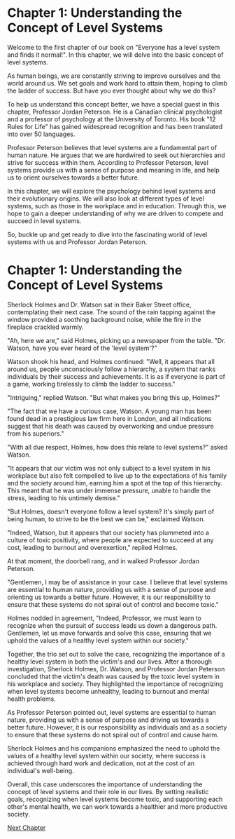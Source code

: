 # Chapter 1: Understanding the Concept of Level Systems

Welcome to the first chapter of our book on "Everyone has a level system and finds it normal!". In this chapter, we will delve into the basic concept of level systems. 

As human beings, we are constantly striving to improve ourselves and the world around us. We set goals and work hard to attain them, hoping to climb the ladder of success. But have you ever thought about why we do this? 

To help us understand this concept better, we have a special guest in this chapter, Professor Jordan Peterson. He is a Canadian clinical psychologist and a professor of psychology at the University of Toronto. His book "12 Rules for Life" has gained widespread recognition and has been translated into over 50 languages.

Professor Peterson believes that level systems are a fundamental part of human nature. He argues that we are hardwired to seek out hierarchies and strive for success within them. According to Professor Peterson, level systems provide us with a sense of purpose and meaning in life, and help us to orient ourselves towards a better future.

In this chapter, we will explore the psychology behind level systems and their evolutionary origins. We will also look at different types of level systems, such as those in the workplace and in education. Through this, we hope to gain a deeper understanding of why we are driven to compete and succeed in level systems.

So, buckle up and get ready to dive into the fascinating world of level systems with us and Professor Jordan Peterson.
# Chapter 1: Understanding the Concept of Level Systems

Sherlock Holmes and Dr. Watson sat in their Baker Street office, contemplating their next case. The sound of the rain tapping against the window provided a soothing background noise, while the fire in the fireplace crackled warmly.

"Ah, here we are," said Holmes, picking up a newspaper from the table. "Dr. Watson, have you ever heard of the 'level system'?"

Watson shook his head, and Holmes continued: "Well, it appears that all around us, people unconsciously follow a hierarchy, a system that ranks individuals by their success and achievements. It is as if everyone is part of a game, working tirelessly to climb the ladder to success."

"Intriguing," replied Watson. "But what makes you bring this up, Holmes?"

"The fact that we have a curious case, Watson. A young man has been found dead in a prestigious law firm here in London, and all indications suggest that his death was caused by overworking and undue pressure from his superiors."

"With all due respect, Holmes, how does this relate to level systems?" asked Watson.

"It appears that our victim was not only subject to a level system in his workplace but also felt compelled to live up to the expectations of his family and the society around him, earning him a spot at the top of this hierarchy. This meant that he was under immense pressure, unable to handle the stress, leading to his untimely demise."

"But Holmes, doesn't everyone follow a level system? It's simply part of being human, to strive to be the best we can be," exclaimed Watson.

"Indeed, Watson, but it appears that our society has plummeted into a culture of toxic positivity, where people are expected to succeed at any cost, leading to burnout and overexertion," replied Holmes. 

At that moment, the doorbell rang, and in walked Professor Jordan Peterson.

"Gentlemen, I may be of assistance in your case. I believe that level systems are essential to human nature, providing us with a sense of purpose and orienting us towards a better future. However, it is our responsibility to ensure that these systems do not spiral out of control and become toxic."

Holmes nodded in agreement, "Indeed, Professor, we must learn to recognize when the pursuit of success leads us down a dangerous path. Gentlemen, let us move forwards and solve this case, ensuring that we uphold the values of a healthy level system within our society."

Together, the trio set out to solve the case, recognizing the importance of a healthy level system in both the victim's and our lives.
After a thorough investigation, Sherlock Holmes, Dr. Watson, and Professor Jordan Peterson concluded that the victim's death was caused by the toxic level system in his workplace and society. They highlighted the importance of recognizing when level systems become unhealthy, leading to burnout and mental health problems.

As Professor Peterson pointed out, level systems are essential to human nature, providing us with a sense of purpose and driving us towards a better future. However, it is our responsibility as individuals and as a society to ensure that these systems do not spiral out of control and cause harm.

Sherlock Holmes and his companions emphasized the need to uphold the values of a healthy level system within our society, where success is achieved through hard work and dedication, not at the cost of an individual's well-being. 

Overall, this case underscores the importance of understanding the concept of level systems and their role in our lives. By setting realistic goals, recognizing when level systems become toxic, and supporting each other's mental health, we can work towards a healthier and more productive society.


[Next Chapter](02_Chapter02.md)